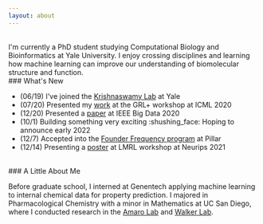```yaml
---
layout: about
---
```


<br/>
I'm currently a PhD student studying Computational Biology and Bioinformatics at Yale University. I enjoy crossing disciplines and learning how machine learning can improve our understanding of biomolecular structure and function.


<br/>
### What's New

- (06/19) I've joined the [Krishnaswamy Lab](https://www.krishnaswamylab.org/) at Yale 
- (07/20) Presented my [work](https://grlplus.github.io/papers/43.pdf) at the GRL+ workshop at ICML 2020
- (12/20) Presented a [paper](https://ieeexplore.ieee.org/document/9378305) at IEEE Big Data 2020
- (10/1) Building something very exciting :&zwnj;shushing_face: Hoping to announce early 2022
- (12/7) Accepted into the [Founder Frequency program](https://www.pillar.vc/frequency/) at Pillar 
- (12/14) Presenting a [poster](https://www.lmrl.org/posters) at LMRL workshop at Neurips 2021


<br/>
### A Little About Me
 
Before graduate school, I interned at Genentech applying machine learning to internal chemical data for property prediction. 
I majored in Pharmacological Chemistry with a minor in Mathematics at UC San Diego, where I conducted research in the [Amaro Lab](https://amarolab.ucsd.edu/) and [Walker Lab](http://www.rosswalker.co.uk). 